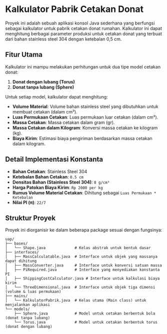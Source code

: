 # Kalkulator Pabrik Cetakan Donat

Proyek ini adalah sebuah aplikasi konsol Java sederhana yang berfungsi sebagai kalkulator untuk pabrik cetakan donat rumahan. Kalkulator ini dapat menghitung berbagai parameter produksi untuk cetakan donat yang terbuat dari bahan stainless steel 304 dengan ketebalan 0,5 cm.

## Fitur Utama

Kalkulator ini mampu melakukan perhitungan untuk dua tipe model cetakan donat:
1.  **Donat dengan lubang (Torus)**
2.  **Donat tanpa lubang (Sphere)**

Untuk setiap model, kalkulator dapat menghitung:
* **Volume Material**: Volume bahan stainless steel yang dibutuhkan untuk membuat cetakan (dalam cm³).
* **Luas Permukaan Cetakan**: Luas permukaan luar cetakan (dalam cm²).
* **Massa Cetakan**: Massa cetakan dalam gram (gr).
* **Massa Cetakan dalam Kilogram**: Konversi massa cetakan ke kilogram (kg).
* **Biaya Kirim**: Estimasi biaya pengiriman berdasarkan massa cetakan dalam kilogram.

## Detail Implementasi Konstanta
* **Bahan Cetakan**: Stainless Steel 304
* **Ketebalan Bahan Cetakan**: `0.5 cm`
* **Densitas Bahan (Stainless Steel 304)**: `8 g/cm³`
* **Harga Patokan Biaya Kirim**: `Rp 2000 per kg`
* **Rumus Volume Material Cetakan**: Dihitung sebagai `Luas Permukaan * Ketebalan`
* **Nilai PI (π)**: `22/7`

## Struktur Proyek

Proyek ini diorganisir ke dalam beberapa package sesuai dengan fungsinya:

```text
uap/
├── bases/
│   └── Shape.java             # Kelas abstrak untuk bentuk dasar
├── interfaces/
│   ├── MassCalculatable.java  # Interface untuk objek yang massanya dapat dihitung
│   ├── MassConverter.java     # Interface untuk konversi satuan massa
│   ├── PiRequired.java        # Interface yang menyediakan konstanta PI
│   ├── ShippingCostCalculator.java # Interface untuk kalkulasi biaya kirim
│   └── ThreeDimensional.java  # Interface untuk objek tiga dimensi (volume & luas permukaan)
├── mains/
│   └── KalkulatorPabrik.java  # Kelas utama (Main class) untuk menjalankan aplikasi
└── models/
    ├── Sphere.java            # Model untuk cetakan berbentuk bola (donat tanpa lubang)
    └── Torus.java             # Model untuk cetakan berbentuk torus (donat dengan lubang)

